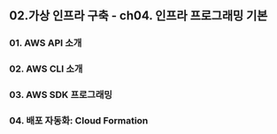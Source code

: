 ## 02.가상 인프라 구축 - ch04. 인프라 프로그래밍 기본

### 01. AWS API 소개
### 02. AWS CLI 소개
### 03. AWS SDK 프로그래밍
### 04. 배포 자동화: Cloud Formation